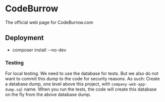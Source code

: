 # CodeBurrow

The official web page for CodeBurrow.com

## Deployment
 - composer install --no-dev

### Testing
For local testing. We need to use the database for tests. But we also do not want to commit this dump to the code for security reasons.
As such: Create a database dump, one level above this project, with `company-web-app-dump.sql` name.
When you run the tests, the code will create this database on the fly from the above database dump.
